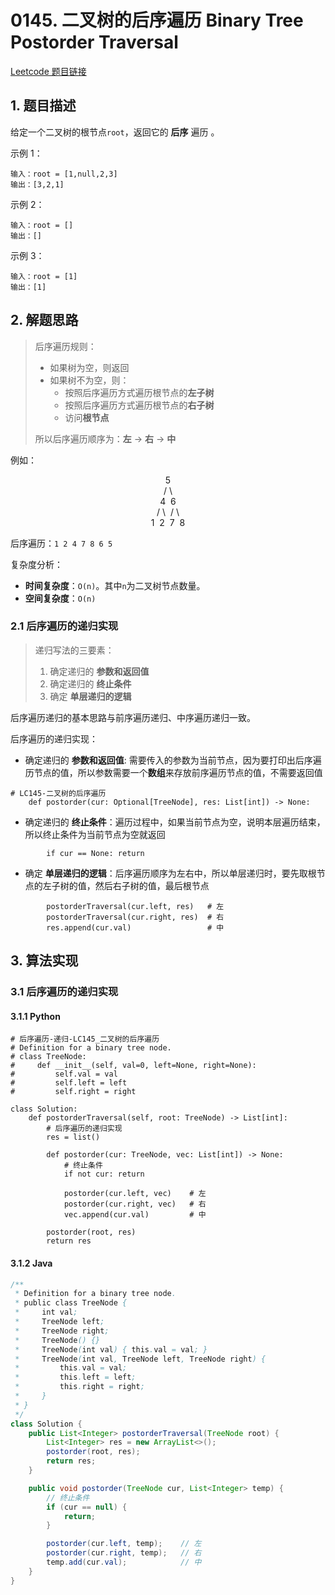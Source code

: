# 0145. 二叉树的后序遍历 Binary Tree Postorder Traversal
[Leetcode 题目链接](https://leetcode.com/problems/binary-tree-postorder-traversal/)

## 1. 题目描述
给定一个二叉树的根节点`root`，返回它的 **后序** 遍历 。

示例 1：
```
输入：root = [1,null,2,3]
输出：[3,2,1]
```

示例 2：
```
输入：root = []
输出：[]
```

示例 3：
```
输入：root = [1]
输出：[1]
```

## 2. 解题思路
> 后序遍历规则：
> * 如果树为空，则返回
> * 如果树不为空，则：
>   * 按照后序遍历方式遍历根节点的**左子树**  
>   * 按照后序遍历方式遍历根节点的**右子树** 
>   * 访问**根节点**
> 
> 所以后序遍历顺序为：**左** -> **右** -> **中**

例如：
<center> 5 </center>
<center>/&nbsp;\</center>
<center>4&nbsp;&nbsp;6</center>
<center>/&nbsp;\&nbsp;&nbsp;/&nbsp;\</center>
<center>1&nbsp;&nbsp;2&nbsp;&nbsp;7&nbsp;&nbsp;8</center>

后序遍历：`1 2 4 7 8 6 5`


复杂度分析：
* **时间复杂度**：`O(n)`。其中`n`为二叉树节点数量。
* **空间复杂度**：`O(n)`

### 2.1 后序遍历的递归实现
> 递归写法的三要素：
> 1. 确定递归的 **参数和返回值**
> 2. 确定递归的 **终止条件**
> 3. 确定 **单层递归的逻辑**

后序遍历递归的基本思路与前序遍历递归、中序遍历递归一致。

后序遍历的递归实现：
* 确定递归的 **参数和返回值**: 需要传入的参数为当前节点，因为要打印出后序遍历节点的值，所以参数需要一个**数组**来存放前序遍历节点的值，不需要返回值
```Py
# LC145-二叉树的后序遍历 
    def postorder(cur: Optional[TreeNode], res: List[int]) -> None:
```

* 确定递归的 **终止条件**：遍历过程中，如果当前节点为空，说明本层遍历结束，所以终止条件为当前节点为空就返回
```Py
        if cur == None: return
```
* 确定 **单层递归的逻辑**：后序遍历顺序为左右中，所以单层递归时，要先取根节点的左子树的值，然后右子树的值，最后根节点
```Py
        postorderTraversal(cur.left, res)   # 左
        postorderTraversal(cur.right, res)  # 右
        res.append(cur.val)                 # 中
```

## 3. 算法实现
### 3.1 后序遍历的递归实现

#### 3.1.1 Python
```Py
# 后序遍历-递归-LC145_二叉树的后序遍历
# Definition for a binary tree node.
# class TreeNode:
#     def __init__(self, val=0, left=None, right=None):
#         self.val = val
#         self.left = left
#         self.right = right

class Solution:
    def postorderTraversal(self, root: TreeNode) -> List[int]:
        # 后序遍历的递归实现
        res = list()

        def postorder(cur: TreeNode, vec: List[int]) -> None:
            # 终止条件
            if not cur: return

            postorder(cur.left, vec)    # 左
            postorder(cur.right, vec)   # 右
            vec.append(cur.val)         # 中

        postorder(root, res)
        return res
```

#### 3.1.2 Java
```Java
/**
 * Definition for a binary tree node.
 * public class TreeNode {
 *     int val;
 *     TreeNode left;
 *     TreeNode right;
 *     TreeNode() {}
 *     TreeNode(int val) { this.val = val; }
 *     TreeNode(int val, TreeNode left, TreeNode right) {
 *         this.val = val;
 *         this.left = left;
 *         this.right = right;
 *     }
 * }
 */
class Solution {
    public List<Integer> postorderTraversal(TreeNode root) {
        List<Integer> res = new ArrayList<>();
        postorder(root, res);
        return res;
    }

    public void postorder(TreeNode cur, List<Integer> temp) {
        // 终止条件
        if (cur == null) {
            return;
        }

        postorder(cur.left, temp);    // 左
        postorder(cur.right, temp);   // 右
        temp.add(cur.val);            // 中 
    }
}
```